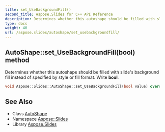 ```yaml
---
title: set_UseBackgroundFill()
second_title: Aspose.Slides for C++ API Reference
description: Determines whether this autoshape should be filled with slide's background fill instead of specified by style or fill format. Write bool.
type: docs
weight: 40
url: /aspose.slides/autoshape/set_usebackgroundfill/
---
```

## AutoShape::set_UseBackgroundFill(bool) method


Determines whether this autoshape should be filled with slide's background fill instead of specified by style or fill format. Write **bool**.

```cpp
void Aspose::Slides::AutoShape::set_UseBackgroundFill(bool value) override
```

## See Also

* Class [AutoShape](../)
* Namespace [Aspose::Slides](../../)
* Library [Aspose.Slides](../../../)
